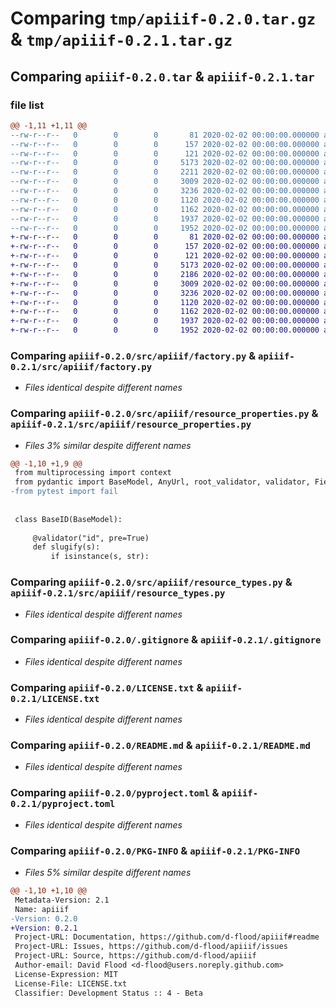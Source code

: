 # Comparing `tmp/apiiif-0.2.0.tar.gz` & `tmp/apiiif-0.2.1.tar.gz`

## Comparing `apiiif-0.2.0.tar` & `apiiif-0.2.1.tar`

### file list

```diff
@@ -1,11 +1,11 @@
--rw-r--r--   0        0        0       81 2020-02-02 00:00:00.000000 apiiif-0.2.0/.vscode/settings.json
--rw-r--r--   0        0        0      157 2020-02-02 00:00:00.000000 apiiif-0.2.0/src/apiiif/__about__.py
--rw-r--r--   0        0        0      121 2020-02-02 00:00:00.000000 apiiif-0.2.0/src/apiiif/__init__.py
--rw-r--r--   0        0        0     5173 2020-02-02 00:00:00.000000 apiiif-0.2.0/src/apiiif/factory.py
--rw-r--r--   0        0        0     2211 2020-02-02 00:00:00.000000 apiiif-0.2.0/src/apiiif/resource_properties.py
--rw-r--r--   0        0        0     3009 2020-02-02 00:00:00.000000 apiiif-0.2.0/src/apiiif/resource_types.py
--rw-r--r--   0        0        0     3236 2020-02-02 00:00:00.000000 apiiif-0.2.0/.gitignore
--rw-r--r--   0        0        0     1120 2020-02-02 00:00:00.000000 apiiif-0.2.0/LICENSE.txt
--rw-r--r--   0        0        0     1162 2020-02-02 00:00:00.000000 apiiif-0.2.0/README.md
--rw-r--r--   0        0        0     1937 2020-02-02 00:00:00.000000 apiiif-0.2.0/pyproject.toml
--rw-r--r--   0        0        0     1952 2020-02-02 00:00:00.000000 apiiif-0.2.0/PKG-INFO
+-rw-r--r--   0        0        0       81 2020-02-02 00:00:00.000000 apiiif-0.2.1/.vscode/settings.json
+-rw-r--r--   0        0        0      157 2020-02-02 00:00:00.000000 apiiif-0.2.1/src/apiiif/__about__.py
+-rw-r--r--   0        0        0      121 2020-02-02 00:00:00.000000 apiiif-0.2.1/src/apiiif/__init__.py
+-rw-r--r--   0        0        0     5173 2020-02-02 00:00:00.000000 apiiif-0.2.1/src/apiiif/factory.py
+-rw-r--r--   0        0        0     2186 2020-02-02 00:00:00.000000 apiiif-0.2.1/src/apiiif/resource_properties.py
+-rw-r--r--   0        0        0     3009 2020-02-02 00:00:00.000000 apiiif-0.2.1/src/apiiif/resource_types.py
+-rw-r--r--   0        0        0     3236 2020-02-02 00:00:00.000000 apiiif-0.2.1/.gitignore
+-rw-r--r--   0        0        0     1120 2020-02-02 00:00:00.000000 apiiif-0.2.1/LICENSE.txt
+-rw-r--r--   0        0        0     1162 2020-02-02 00:00:00.000000 apiiif-0.2.1/README.md
+-rw-r--r--   0        0        0     1937 2020-02-02 00:00:00.000000 apiiif-0.2.1/pyproject.toml
+-rw-r--r--   0        0        0     1952 2020-02-02 00:00:00.000000 apiiif-0.2.1/PKG-INFO
```

### Comparing `apiiif-0.2.0/src/apiiif/factory.py` & `apiiif-0.2.1/src/apiiif/factory.py`

 * *Files identical despite different names*

### Comparing `apiiif-0.2.0/src/apiiif/resource_properties.py` & `apiiif-0.2.1/src/apiiif/resource_properties.py`

 * *Files 3% similar despite different names*

```diff
@@ -1,10 +1,9 @@
 from multiprocessing import context
 from pydantic import BaseModel, AnyUrl, root_validator, validator, Field
-from pytest import fail
 
 
 class BaseID(BaseModel):
 
     @validator("id", pre=True)
     def slugify(s):
         if isinstance(s, str):
```

### Comparing `apiiif-0.2.0/src/apiiif/resource_types.py` & `apiiif-0.2.1/src/apiiif/resource_types.py`

 * *Files identical despite different names*

### Comparing `apiiif-0.2.0/.gitignore` & `apiiif-0.2.1/.gitignore`

 * *Files identical despite different names*

### Comparing `apiiif-0.2.0/LICENSE.txt` & `apiiif-0.2.1/LICENSE.txt`

 * *Files identical despite different names*

### Comparing `apiiif-0.2.0/README.md` & `apiiif-0.2.1/README.md`

 * *Files identical despite different names*

### Comparing `apiiif-0.2.0/pyproject.toml` & `apiiif-0.2.1/pyproject.toml`

 * *Files identical despite different names*

### Comparing `apiiif-0.2.0/PKG-INFO` & `apiiif-0.2.1/PKG-INFO`

 * *Files 5% similar despite different names*

```diff
@@ -1,10 +1,10 @@
 Metadata-Version: 2.1
 Name: apiiif
-Version: 0.2.0
+Version: 0.2.1
 Project-URL: Documentation, https://github.com/d-flood/apiiif#readme
 Project-URL: Issues, https://github.com/d-flood/apiiif/issues
 Project-URL: Source, https://github.com/d-flood/apiiif
 Author-email: David Flood <d-flood@users.noreply.github.com>
 License-Expression: MIT
 License-File: LICENSE.txt
 Classifier: Development Status :: 4 - Beta
```

